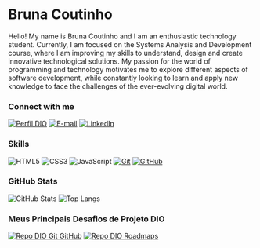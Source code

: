 


# Bruna Coutinho
Hello! My name is Bruna Coutinho and I am an enthusiastic technology student. Currently, I am focused on the Systems Analysis and Development course, where I am improving my skills to understand, design and create innovative technological solutions. My passion for the world of programming and technology motivates me to explore different aspects of software development, while constantly looking to learn and apply new knowledge to face the challenges of the ever-evolving digital world.

### Connect with me
[![Perfil DIO](https://img.shields.io/badge/-My%20profile%20on%20DIO-1e192c?style=for-the-badge)](https://web.dio.me/users/brunaguioti2000/)
[![E-mail](https://img.shields.io/badge/-Email-7f28b5?style=for-the-badge&logo=microsoft-outlook&logoColor=)](bruguioti:bruguioti@gmail.com)
[![LinkedIn](https://img.shields.io/badge/-LinkedIn-7f28b5?style=for-the-badge&logo=linkedin&logoColor=)](https://www.linkedin.com/in/SEUUSERNAME/)


### Skills
![HTML5](https://img.shields.io/badge/HTML-7f28b5?style=for-the-badge&logo=html5&logoColor=ffffff)
![CSS3](https://img.shields.io/badge/CSS3-7f28b5?style=for-the-badge&logo=css3&logoColor=)
![JavaScript](https://img.shields.io/badge/JavaScript-7f28b5?style=for-the-badge&logo=javascript&logoColor=ffffff)
[![Git](https://img.shields.io/badge/Git-1e192c?style=for-the-badge&logo=git&logoColor=ffffff)](https://git-scm.com/doc) 
[![GitHub](https://img.shields.io/badge/GitHub-7f28b5?style=for-the-badge&logo=github&logoColor=ffffff)](https://docs.github.com/)

### GitHub Stats
![GitHub Stats](https://github-readme-stats.vercel.app/api?username=bruguioti&theme=transparent&bg_color=ffffff&border_color=7f28b5&show_icons=true&icon_color=7f28b5&title_color=7f28b5&text_color=0b0a12)
![Top Langs](https://github-readme-stats-git-masterrstaa-rickstaa.vercel.app/api/top-langs/?username=bruguioti&layout=compact&bg_color=0b0a12&border_color=0b0a12&title_color=7f28b5&text_color=FFF)

### Meus Principais Desafios de Projeto DIO
[![Repo DIO Git GitHub](https://github-readme-stats.vercel.app/api/pin/?username=elidianaandrade&repo=dio-lab-open-source&bg_color=0b0a12&border_color=0b0a12&show_icons=true&icon_color=ffffff&title_color=7f28b5&text_color=FFF)](https://github.com/elidianaandrade/dio-lab-open-source)
[![Repo DIO Roadmaps](https://github-readme-stats.vercel.app/api/pin/?username=digitalinnovationone&repo=roadmaps&bg_color=0b0a12&border_color=0b0a12&show_icons=true&icon_color=ffffff&title_color=7f28b5&text_color=FFF)](https://github.com/digitalinnovationone/roadmaps)

